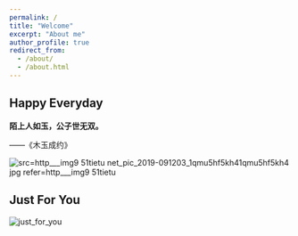 ```yaml
---
permalink: /
title: "Welcome"
excerpt: "About me"
author_profile: true
redirect_from: 
  - /about/
  - /about.html
---
```


Happy Everyday
------

**陌上人如玉，公子世无双。**

——《木玉成约》


![src=http___img9 51tietu net_pic_2019-091203_1qmu5hf5kh41qmu5hf5kh4 jpg refer=http___img9 51tietu](https://user-images.githubusercontent.com/54856248/118978803-536a8200-b9aa-11eb-99db-7945e322a2e8.jpg)

Just For You
------
![just_for_you](https://user-images.githubusercontent.com/54856248/118977508-cecb3400-b9a8-11eb-9843-9797fa9ac09c.gif)
